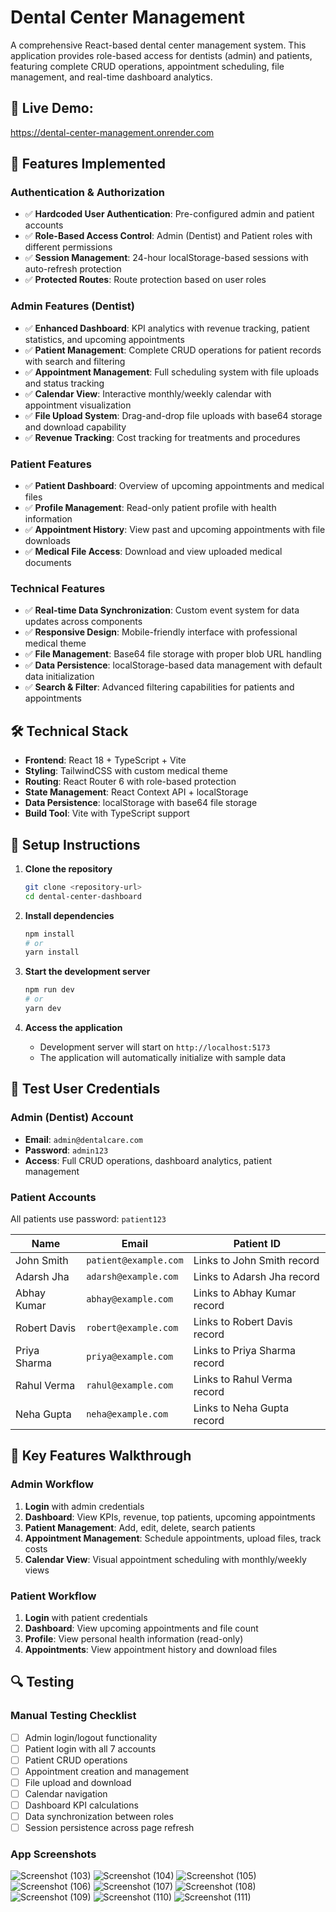 # Dental Center Management

A comprehensive React-based dental center management system.
 This application provides role-based access for dentists (admin) and patients, featuring complete CRUD operations, appointment scheduling, file management, and real-time dashboard analytics.

## 🔗 Live Demo:
 https://dental-center-management.onrender.com

## 🚀 Features Implemented

### Authentication & Authorization

- ✅ **Hardcoded User Authentication**: Pre-configured admin and patient accounts
- ✅ **Role-Based Access Control**: Admin (Dentist) and Patient roles with different permissions
- ✅ **Session Management**: 24-hour localStorage-based sessions with auto-refresh protection
- ✅ **Protected Routes**: Route protection based on user roles

### Admin Features (Dentist)

- ✅ **Enhanced Dashboard**: KPI analytics with revenue tracking, patient statistics, and upcoming appointments
- ✅ **Patient Management**: Complete CRUD operations for patient records with search and filtering
- ✅ **Appointment Management**: Full scheduling system with file uploads and status tracking
- ✅ **Calendar View**: Interactive monthly/weekly calendar with appointment visualization
- ✅ **File Upload System**: Drag-and-drop file uploads with base64 storage and download capability
- ✅ **Revenue Tracking**: Cost tracking for treatments and procedures

### Patient Features

- ✅ **Patient Dashboard**: Overview of upcoming appointments and medical files
- ✅ **Profile Management**: Read-only patient profile with health information
- ✅ **Appointment History**: View past and upcoming appointments with file downloads
- ✅ **Medical File Access**: Download and view uploaded medical documents

### Technical Features

- ✅ **Real-time Data Synchronization**: Custom event system for data updates across components
- ✅ **Responsive Design**: Mobile-friendly interface with professional medical theme
- ✅ **File Management**: Base64 file storage with proper blob URL handling
- ✅ **Data Persistence**: localStorage-based data management with default data initialization
- ✅ **Search & Filter**: Advanced filtering capabilities for patients and appointments

## 🛠 Technical Stack

- **Frontend**: React 18 + TypeScript + Vite
- **Styling**: TailwindCSS with custom medical theme
- **Routing**: React Router 6 with role-based protection
- **State Management**: React Context API + localStorage
- **Data Persistence**: localStorage with base64 file storage
- **Build Tool**: Vite with TypeScript support


## 🔧 Setup Instructions

1. **Clone the repository**

   ```bash
   git clone <repository-url>
   cd dental-center-dashboard
   ```

2. **Install dependencies**

   ```bash
   npm install
   # or
   yarn install
   ```

3. **Start the development server**

   ```bash
   npm run dev
   # or
   yarn dev
   ```

4. **Access the application**
   - Development server will start on `http://localhost:5173`
   - The application will automatically initialize with sample data


## 👥 Test User Credentials

### Admin (Dentist) Account

- **Email**: `admin@dentalcare.com`
- **Password**: `admin123`
- **Access**: Full CRUD operations, dashboard analytics, patient management

### Patient Accounts

All patients use password: `patient123`

| Name         | Email                 | Patient ID                   |
| ------------ | --------------------- | ---------------------------- |
| John Smith   | `patient@example.com` | Links to John Smith record   |
| Adarsh Jha   | `adarsh@example.com`  | Links to Adarsh Jha record   |
| Abhay Kumar  | `abhay@example.com`   | Links to Abhay Kumar record  |
| Robert Davis | `robert@example.com`  | Links to Robert Davis record |
| Priya Sharma | `priya@example.com`   | Links to Priya Sharma record |
| Rahul Verma  | `rahul@example.com`   | Links to Rahul Verma record  |
| Neha Gupta   | `neha@example.com`    | Links to Neha Gupta record   |

## 🎯 Key Features Walkthrough

### Admin Workflow

1. **Login** with admin credentials
2. **Dashboard**: View KPIs, revenue, top patients, upcoming appointments
3. **Patient Management**: Add, edit, delete, search patients
4. **Appointment Management**: Schedule appointments, upload files, track costs
5. **Calendar View**: Visual appointment scheduling with monthly/weekly views

### Patient Workflow

1. **Login** with patient credentials
2. **Dashboard**: View upcoming appointments and file count
3. **Profile**: View personal health information (read-only)
4. **Appointments**: View appointment history and download files


## 🔍 Testing

### Manual Testing Checklist

- [ ] Admin login/logout functionality
- [ ] Patient login with all 7 accounts
- [ ] Patient CRUD operations
- [ ] Appointment creation and management
- [ ] File upload and download
- [ ] Calendar navigation
- [ ] Dashboard KPI calculations
- [ ] Data synchronization between roles
- [ ] Session persistence across page refresh

### App Screenshots

 ![Screenshot (103)](https://github.com/user-attachments/assets/0310724f-96c6-4d43-ae9c-02a2be2183c7)
 ![Screenshot (104)](https://github.com/user-attachments/assets/1152eed8-a833-4a19-8785-4175ff9bd302)
![Screenshot (105)](https://github.com/user-attachments/assets/6ac901da-0881-432f-97f0-3e1cc922ee62)
![Screenshot (106)](https://github.com/user-attachments/assets/63025aaf-c372-4059-9a5e-405970897503)
![Screenshot (107)](https://github.com/user-attachments/assets/fb102d2a-bb42-4419-9284-c6fbadbb83bd)
![Screenshot (108)](https://github.com/user-attachments/assets/a14912ec-8ffe-4875-bc70-0165c1a44c5d)
![Screenshot (109)](https://github.com/user-attachments/assets/1b771711-9419-497e-af6f-1e70923633d4)
![Screenshot (110)](https://github.com/user-attachments/assets/025f5f94-51f1-4bae-9509-aca487ab0ae7)
![Screenshot (111)](https://github.com/user-attachments/assets/f7f4eac0-83cc-43f5-a592-fb5f284f0c8c)

